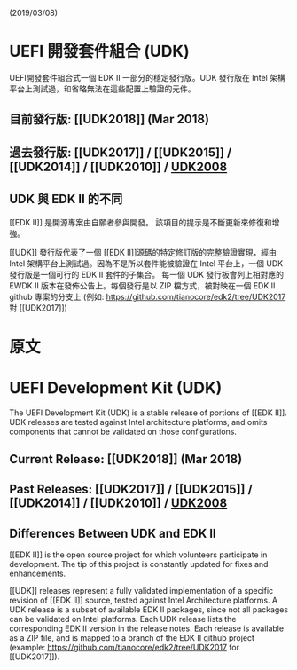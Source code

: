 (2019/03/08)
# UEFI 開發套件組合 (UDK)
UEFI開發套件組合式一個 EDK II 一部分的穩定發行版。UDK 發行版在 Intel 架構平台上測試過，和省略無法在這些配置上驗證的元件。

## 目前發行版: [[UDK2018]] (Mar 2018)

## 過去發行版: [[UDK2017]] / [[UDK2015]] / [[UDK2014]] / [[UDK2010]] / [UDK2008](https://github.com/tianocore/edk2/tree/UDK2008)

## UDK 與 EDK II 的不同

[[EDK II]] 是開源專案由自願者參與開發。 該項目的提示是不斷更新來修復和增強。

[[UDK]] 發行版代表了一個 [[EDK II]]源碼的特定修訂版的完整驗證實現，經由Intel 架構平台上測試過。因為不是所以套件能被驗證在 Intel 平台上，一個 UDK 發行版是一個可行的 EDK II 套件的子集合。 每一個 UDK 發行板會列上相對應的 EWDK II 版本在發佈公告上。每個發行是以 ZIP 檔方式，被對映在一個 EDK II github 專案的分支上 (例如: https://github.com/tianocore/edk2/tree/UDK2017 對 [[UDK2017]])

# 原文
# UEFI Development Kit (UDK)

The UEFI Development Kit (UDK) is a stable release of portions of [[EDK II]]. UDK releases are tested against Intel architecture platforms, and omits components that cannot be validated on those configurations.

## Current Release: [[UDK2018]] (Mar 2018)

## Past Releases: [[UDK2017]] / [[UDK2015]] / [[UDK2014]] / [[UDK2010]] / [UDK2008](https://github.com/tianocore/edk2/tree/UDK2008)

## Differences Between UDK and EDK II

[[EDK II]] is the open source project for which volunteers participate in development. The tip of this project is constantly updated for fixes and enhancements.

[[UDK]] releases represent a fully validated implementation of a specific revision of [[EDK II]] source, tested against Intel Architecture platforms. A UDK release is a subset of available EDK II packages, since not all packages can be validated on Intel platforms. Each UDK release lists the corresponding EDK II version in the release notes. Each release is available as a ZIP file, and is mapped to a branch of the EDK II github project (example: https://github.com/tianocore/edk2/tree/UDK2017 for [[UDK2017]]).